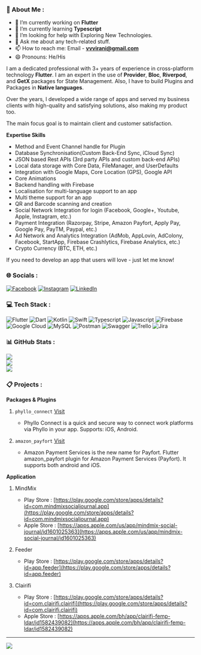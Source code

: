 ### 💫 About Me : 

- 🔭 I’m currently working on **Flutter**
- 🌱 I’m currently learning **Typescript**
- 🤔 I’m looking for help with Exploring New Technologies.
- 💬 Ask me about any tech-related stuff.
- 📫 How to reach me: Email - **vvvirani@gmail.com**
- 😄 Pronouns: He/His

I am a dedicated professional with 3+ years of experience in cross-platform technology **Flutter**. I am an expert in the use of **Provider**, **Bloc**, **Riverpod**, and **GetX** packages for State Management. Also, I have to build Plugins and Packages in **Native languages**.

Over the years, I developed a wide range of apps and served my business clients with high-quality and satisfying solutions, also making my product too. 

The main focus goal is to maintain client and customer satisfaction.

**Expertise Skills**

- Method and Event Channel handle for Plugin
- Database Synchronisation(Custom Back-End Sync, iCloud Sync) 
- JSON based Rest APIs (3rd party APIs and custom back-end APIs) 
- Local data storage with Core Data, FileManager, and UserDefaults
- Integration with Google Maps, Core Location (GPS), Google API
- Core Animations 
- Backend handling with Firebase 
- Localisation for multi-language support to an app
- Multi theme support for an app
- QR and Barcode scanning and creation 
- Social Network Integration for login (Facebook, Google+, Youtube, Apple, Instagram, etc.) 
- Payment Integration (Razorpay, Stripe, Amazon Payfort, Apply Pay, Google Pay, PayTM, Paypal, etc.)
- Ad Network and Analytics Integration (AdMob, AppLovin, AdColony, Facebook, StartApp, Firebase 
  Crashlytics, Firebase Analytics, etc.)
- Crypto Currency (BTC, ETH, etc.)

If you need to develop an app that users will love - just let me know!

### 🌐 Socials :
[![Facebook](https://img.shields.io/badge/Facebook-%231877F2.svg?logo=Facebook&logoColor=white)](https://www.facebook.com/Vishal.Virani.370) [![Instagram](https://img.shields.io/badge/Instagram-%23E4405F.svg?logo=Instagram&logoColor=white)](https://www.instagram.com/vvvirani) [![LinkedIn](https://img.shields.io/badge/LinkedIn-%230077B5.svg?logo=linkedin&logoColor=white)](https://www.linkedin.com/in/vvvirani)

### 💻 Tech Stack :

![Flutter](https://img.shields.io/badge/flutter-42A5F5.svg?style=for-the-badge&logo=flutter&logoColor=white) ![Dart](https://img.shields.io/badge/dart-4597ce.svg?style=for-the-badge&logo=dart&logoColor=white) ![Kotlin](https://img.shields.io/badge/kotlin-B125EA?style=for-the-badge&logo=kotlin&logoColor=white) ![Swift](https://img.shields.io/badge/swift-F54A2A?style=for-the-badge&logo=swift&logoColor=white) ![Typescript](https://img.shields.io/badge/typescript-007acc.svg?style=for-the-badge&logo=typescript&logoColor=white) ![Javascript](https://img.shields.io/badge/javascript-%23F7DF1E.svg?style=for-the-badge&logo=javascript&logoColor=black)  ![Firebase](https://img.shields.io/badge/firebase-F5820D.svg?style=for-the-badge&logo=firebase&logoColor=white) ![Google Cloud](https://img.shields.io/badge/Google%20Cloud-%234285F4.svg?style=for-the-badge&logo=google-cloud&logoColor=white) ![MySQL](https://img.shields.io/badge/mysql-%2300f.svg?style=for-the-badge&logo=mysql&logoColor=white) ![Postman](https://img.shields.io/badge/Postman-FF6C37?style=for-the-badge&logo=postman&logoColor=white) ![Swagger](https://img.shields.io/badge/-Swagger-%23Clojure?style=for-the-badge&logo=swagger&logoColor=white) ![Trello](https://img.shields.io/badge/Trello-%23026AA7.svg?style=for-the-badge&logo=Trello&logoColor=white) ![Jira](https://img.shields.io/badge/jira-blue.svg?style=for-the-badge&logo=jira&logoColor=white)

### 📊 GitHub Stats :

![](https://github-readme-stats.vercel.app/api?username=vvvirani&theme=onedark&hide_border=false&include_all_commits=false&count_private=false)<br/>
![](https://github-readme-streak-stats.herokuapp.com/?user=vvvirani&theme=onedark&hide_border=false)<br/>
![](https://github-readme-stats.vercel.app/api/top-langs/?username=vvvirani&theme=onedark&hide_border=false&include_all_commits=false&count_private=false&layout=compact)

### 📋 Projects :

**Packages & Plugins**

1. `phyllo_connect` [Visit](https://pub.dev/packages/phyllo_connect)
    - Phyllo Connect is a quick and secure way to connect work platforms via Phyllo in your app. Supports: iOS, Android.

2. `amazon_payfort` [Visit](https://pub.dev/packages/amazon_payfort)
    - Amazon Payment Services is the new name for Payfort. Flutter amazon_payfort plugin for Amazon Payment Services (Payfort). It supports both android and iOS.

**Application**

1. MindMix
   - Play Store : [https://play.google.com/store/apps/details?id=com.mindmixsocialjournal.app](https://play.google.com/store/apps/details?id=com.mindmixsocialjournal.app)
   - Apple Store : [https://apps.apple.com/us/app/mindmix-social-journal/id1601025363](https://apps.apple.com/us/app/mindmix-social-journal/id1601025363)

2. Feeder
   - Play Store : [https://play.google.com/store/apps/details?id=app.feeder](https://play.google.com/store/apps/details?id=app.feeder)

3. Clairifi
   - Play Store : [https://play.google.com/store/apps/details?id=com.clairifi.clairifi](https://play.google.com/store/apps/details?id=com.clairifi.clairifi)
   - Apple Store : [https://apps.apple.com/bh/app/clairifi-femp-ldar/id1582439082](https://apps.apple.com/bh/app/clairifi-femp-ldar/id1582439082)

---
[![](https://visitcount.itsvg.in/api?id=vvvirani&icon=0&color=0)](https://visitcount.itsvg.in)


